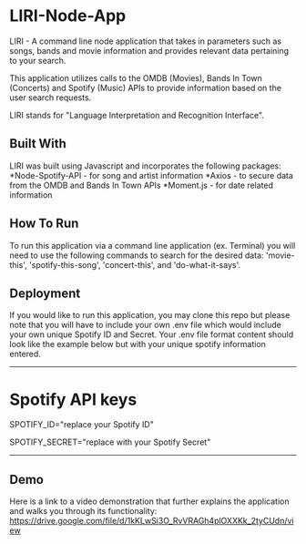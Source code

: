 # LIRI-Node-App
LIRI - A command line node application that takes in parameters such as songs, bands and movie information and provides relevant data
pertaining to your search.

This application utilizes calls to the OMDB (Movies), Bands In Town (Concerts) and Spotify (Music) APIs to provide information
based on the user search requests.

LIRI stands for "Language Interpretation and Recognition Interface".

## Built With
LIRI was built using Javascript and incorporates the following packages:
*Node-Spotify-API - for song and artist information
*Axios - to secure data from the OMDB and Bands In Town APIs
*Moment.js - for date related information


## How To Run
To run this application via a command line application (ex. Terminal) you will need to use the following commands to search 
for the desired data:
'movie-this', 'spotify-this-song', 'concert-this', and 'do-what-it-says'.

## Deployment
If you would like to run this application, you may clone this repo but please note that you will have to include your own .env
file which would include your own unique Spotify ID and Secret. Your .env file format content should look like the example below but
with your unique spotify information entered.

---------------------------------------------------
# Spotify API keys

SPOTIFY_ID="replace your Spotify ID"

SPOTIFY_SECRET="replace with your Spotify Secret"

---------------------------------------------------



## Demo
Here is a link to a video demonstration that further explains the application and walks you through its functionality:
https://drive.google.com/file/d/1kKLwSi3O_RvVRAGh4plOXXKk_2tyCUdn/view



